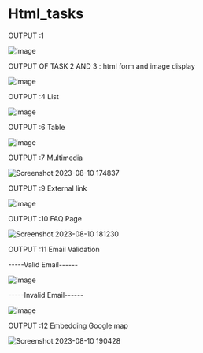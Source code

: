 # Html_tasks
OUTPUT :1

![image](https://github.com/komalgoswami777/Html_tasks/assets/105383044/ec18fbc7-292c-443b-b98f-c2908cabf505)

OUTPUT OF TASK 2 AND 3 : html form and image display

![image](https://github.com/komalgoswami777/Html_tasks/assets/105383044/bdb43f7b-e844-4c38-b7d8-ad323eae2218)

OUTPUT :4 List 

![image](https://github.com/komalgoswami777/Html_tasks/assets/105383044/831dd5b1-4562-41aa-983a-b1d929693187)

OUTPUT :6 Table

![image](https://github.com/komalgoswami777/Html_tasks/assets/105383044/677d2917-0e0c-4cda-9a69-6604da62abf1)

OUTPUT :7 Multimedia

![Screenshot 2023-08-10 174837](https://github.com/komalgoswami777/Html_tasks/assets/105383044/91ad8283-6a8e-4eac-b4b5-2e7579431625)

OUTPUT :9 External link

![image](https://github.com/komalgoswami777/Html_tasks/assets/105383044/476fdc49-a885-4166-9097-d1da59b3b87b)

OUTPUT :10 FAQ Page

![Screenshot 2023-08-10 181230](https://github.com/komalgoswami777/Html_tasks/assets/105383044/0fac5ce1-af03-453f-b6ac-55c677822975)

OUTPUT :11 Email Validation

-----Valid Email------

![image](https://github.com/komalgoswami777/Html_tasks/assets/105383044/aa07e7b1-3440-4ce1-ab2c-565c2ac2fd0d)

-----Invalid Email------

![image](https://github.com/komalgoswami777/Html_tasks/assets/105383044/138c29a2-0ccb-4047-8a8d-e99f7958118c)

OUTPUT :12 Embedding Google map

![Screenshot 2023-08-10 190428](https://github.com/komalgoswami777/Html_tasks/assets/105383044/941fbb9c-2768-497c-b118-7f20a543a136)

